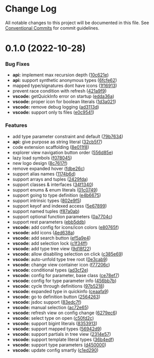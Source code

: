 # Change Log

All notable changes to this project will be documented in this file.
See [Conventional Commits](https://conventionalcommits.org) for commit guidelines.

# 0.1.0 (2022-10-28)

### Bug Fixes

-   **api:** implement max recursion depth ([10c621e](https://github.com/mxsdev/ts-type-explorer/commit/10c621e5af85e65716524822b621ee48c728d6af))
-   **api:** support synthetic anonymous types ([6fcfe62](https://github.com/mxsdev/ts-type-explorer/commit/6fcfe62c358f81969efa44c6889323a8bbc18266))
-   mapped type/signatures dont have icons ([1f16913](https://github.com/mxsdev/ts-type-explorer/commit/1f169138911c83b8c3e4cf604a22fb48ab1ef247))
-   prevent race condition with refresh ([421a9f9](https://github.com/mxsdev/ts-type-explorer/commit/421a9f962f610fe7ba8fd0d3eeb63e939248bd14))
-   **vscode:** getQuickInfo error on startup ([edda36a](https://github.com/mxsdev/ts-type-explorer/commit/edda36a0e06d1900d3b490dc23240237355c6b39))
-   **vscode:** proper icon for boolean literals ([1d3a021](https://github.com/mxsdev/ts-type-explorer/commit/1d3a0214192c94060e07187aba8ac6dba254a242))
-   **vscode:** remove debug logging ([ad3113d](https://github.com/mxsdev/ts-type-explorer/commit/ad3113d8bac5656f468d33f47b3813080330ca8f))
-   **vscode:** support only ts files ([e0c9541](https://github.com/mxsdev/ts-type-explorer/commit/e0c9541799317dfb33d16a8fa16a5c3fbe1b06c9))

### Features

-   add type parameter constraint and default ([79b7634](https://github.com/mxsdev/ts-type-explorer/commit/79b763450972d9f38dc7c8262e70386fd513ebc3))
-   **api:** give purpose as string literal ([32cb5f7](https://github.com/mxsdev/ts-type-explorer/commit/32cb5f79dcbce37ced4766a1d252b5c856b0be38))
-   code extension scaffolding ([8e011f8](https://github.com/mxsdev/ts-type-explorer/commit/8e011f808ad2d8e7e71fa874664e0c8a5eb88b72))
-   explorer view navigation button order ([556d85e](https://github.com/mxsdev/ts-type-explorer/commit/556d85ea13262b82158e52cb1d04fbf27cda0c50))
-   lazy load symbols ([f078045](https://github.com/mxsdev/ts-type-explorer/commit/f0780452a722da283a2bce8107e79fe23b4dc1fd))
-   new logo design ([8c7617f](https://github.com/mxsdev/ts-type-explorer/commit/8c7617f5b40453b77f41ee03740bacc2dc45976c))
-   remove expanded hover ([fdbe26c](https://github.com/mxsdev/ts-type-explorer/commit/fdbe26c4a10d39e6ad83bf4926830e8cec23dc32))
-   support alias names ([1174b6d](https://github.com/mxsdev/ts-type-explorer/commit/1174b6dba6579dc4606b06054763bd8f3c2c4a32))
-   support arrays and tuples ([2429fda](https://github.com/mxsdev/ts-type-explorer/commit/2429fdac148a5c8c32843fd19a214c283d952e35))
-   support classes & interfaces ([34f1340](https://github.com/mxsdev/ts-type-explorer/commit/34f134059680c956b6051bfc05fa71f0db0b2fb7))
-   support enums & enum literals ([01c0749](https://github.com/mxsdev/ts-type-explorer/commit/01c074979abd3870bcb0e47c987a0fac26211439))
-   support going to type definition ([e4b6675](https://github.com/mxsdev/ts-type-explorer/commit/e4b66757d7157cd485876b43fca382007c4406e7))
-   support intrinsic types ([802e9f5](https://github.com/mxsdev/ts-type-explorer/commit/802e9f512139c8c0859c9293aecabf40ac8a7fd4))
-   support keyof and indexed access ([5e67899](https://github.com/mxsdev/ts-type-explorer/commit/5e6789924cd2d0184e3462645a3fe3ff3a6fd0d0))
-   support named tuples ([f87a0ab](https://github.com/mxsdev/ts-type-explorer/commit/f87a0ab285609ab56f81fd5696a2fa4b8e012bad))
-   support optional function parameters ([0a7704c](https://github.com/mxsdev/ts-type-explorer/commit/0a7704ccb882ed35e596b4221d22373a44b5fe9b))
-   support rest parameters ([ebb5ddb](https://github.com/mxsdev/ts-type-explorer/commit/ebb5ddba158f797dc73e171eef92141cbfe19e78))
-   **vscode:** add config for icons/icon colors ([e80765f](https://github.com/mxsdev/ts-type-explorer/commit/e80765fcd0735e0f84aafd993fbde03835d70257))
-   **vscode:** add icons ([4ed638a](https://github.com/mxsdev/ts-type-explorer/commit/4ed638ac0b4684253ce0ff9967d243303b9c30a2))
-   **vscode:** add search button ([ef5a9e4](https://github.com/mxsdev/ts-type-explorer/commit/ef5a9e4ba83ab428c9d0d4c0f97ce3ac974de5da))
-   **vscode:** add selection lock ([c1f34ff](https://github.com/mxsdev/ts-type-explorer/commit/c1f34ff9f1f1c4a3668966d6fcfa640c2312f242))
-   **vscode:** add type tree view ([9d18f22](https://github.com/mxsdev/ts-type-explorer/commit/9d18f220404cf68259ac34226eef0ad5a5c4627c))
-   **vscode:** allow disablling selection on click ([c385e69](https://github.com/mxsdev/ts-type-explorer/commit/c385e69bd775017b52b302dadc8de405d98b9c47))
-   **vscode:** auto-unfold type tree root ([0e3cab9](https://github.com/mxsdev/ts-type-explorer/commit/0e3cab9b1eb08942ac42d7a3b2fe85f7a280b264))
-   **vscode:** change view container icon ([f77206c](https://github.com/mxsdev/ts-type-explorer/commit/f77206c4ae2f8adf9b17f9688406bfe5d2b76f66))
-   **vscode:** conditional types ([ad3cf2e](https://github.com/mxsdev/ts-type-explorer/commit/ad3cf2e34e55c12dedb3b230e08efff72d83a820))
-   **vscode:** config for parameter, base class ([ce78ef7](https://github.com/mxsdev/ts-type-explorer/commit/ce78ef7e78b60f23037b13c19464a0d4dada3011))
-   **vscode:** config for type parameter info ([456bb7b](https://github.com/mxsdev/ts-type-explorer/commit/456bb7bd186aadb523019f724ac8919d1cb06ab5))
-   **vscode:** cycle through definitions ([97b5218](https://github.com/mxsdev/ts-type-explorer/commit/97b521898a8bbceec624d3c60526dd155e67c9b2))
-   **vscode:** expanded type in quickinfo ([ceaafa9](https://github.com/mxsdev/ts-type-explorer/commit/ceaafa9b04efe208e0ad9a2ff5c47d0d17a60847))
-   **vscode:** go to definition button ([2564263](https://github.com/mxsdev/ts-type-explorer/commit/2564263ed34123cac39ea203a69593c524bc82dd))
-   **vscode:** jsdoc support ([83edc7f](https://github.com/mxsdev/ts-type-explorer/commit/83edc7f120d244f6b1f667d2ad6f80e1747a581c))
-   **vscode:** manual selection ([ac72e65](https://github.com/mxsdev/ts-type-explorer/commit/ac72e65150d49c11f4f04d1946e9205a4521f459))
-   **vscode:** refresh view on config change ([6279ec6](https://github.com/mxsdev/ts-type-explorer/commit/6279ec601da481fc2d52adac3e4076bb77c5cb9b))
-   **vscode:** select type on open ([c50fd2c](https://github.com/mxsdev/ts-type-explorer/commit/c50fd2c540c73c8e4e3f8e04cf28d8b1a935f7e5))
-   **vscode:** support bigint literals ([8353913](https://github.com/mxsdev/ts-type-explorer/commit/8353913670425608351b2a8110bdfa83c284cbdb))
-   **vscode:** support mapped types ([56942d9](https://github.com/mxsdev/ts-type-explorer/commit/56942d927cbf86d3b54aa175f65add9afecdc4d3))
-   **vscode:** support partials in tree view ([2314e57](https://github.com/mxsdev/ts-type-explorer/commit/2314e57583c26e60485d6535ec0c1776b2a80efa))
-   **vscode:** support template literal types ([36b4edf](https://github.com/mxsdev/ts-type-explorer/commit/36b4edf24b761b59734029d9f1232d489e0c8e1a))
-   **vscode:** support type parameters ([d450000](https://github.com/mxsdev/ts-type-explorer/commit/d450000afed19498eb4c1882529e67cfc43eee28))
-   **vscode:** update config smartly ([c1ed290](https://github.com/mxsdev/ts-type-explorer/commit/c1ed290b71b977e36be2c7266d9486c4b44a64f8))
